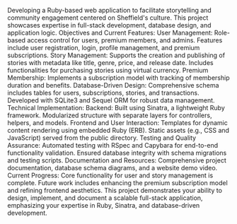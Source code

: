 Developing a Ruby-based web application to facilitate storytelling and community engagement centered on Sheffield's culture. This project showcases expertise in full-stack development, database design, and application logic.
Objectives and Current Features:
User Management:
Role-based access control for users, premium members, and admins.
Features include user registration, login, profile management, and premium subscriptions.
Story Management:
Supports the creation and publishing of stories with metadata like title, genre, price, and release date.
Includes functionalities for purchasing stories using virtual currency.
Premium Membership:
Implements a subscription model with tracking of membership duration and benefits.
Database-Driven Design:
Comprehensive schema includes tables for users, subscriptions, stories, and transactions.
Developed with SQLite3 and Sequel ORM for robust data management.
Technical Implementation:
Backend:
Built using Sinatra, a lightweight Ruby framework.
Modularized structure with separate layers for controllers, helpers, and models.
Frontend and User Interaction:
Templates for dynamic content rendering using embedded Ruby (ERB).
Static assets (e.g., CSS and JavaScript) served from the public directory.
Testing and Quality Assurance:
Automated testing with RSpec and Capybara for end-to-end functionality validation.
Ensured database integrity with schema migrations and testing scripts.
Documentation and Resources:
Comprehensive project documentation, database schema diagrams, and a website demo video.
Current Progress:
Core functionality for user and story management is complete.
Future work includes enhancing the premium subscription model and refining frontend aesthetics.
This project demonstrates your ability to design, implement, and document a scalable full-stack application, emphasizing your expertise in Ruby, Sinatra, and database-driven development.
